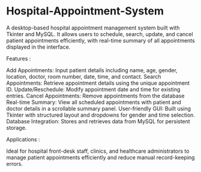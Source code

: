 # Hospital-Appointment-System

A desktop-based hospital appointment management system built with Tkinter and MySQL. It allows users to schedule, search, update, and cancel patient appointments efficiently, with real-time summary of all appointments displayed in the interface.

Features :

Add Appointments: Input patient details including name, age, gender, location, doctor, room number, date, time, and contact.
Search Appointments: Retrieve appointment details using the unique appointment ID.
Update/Reschedule: Modify appointment date and time for existing entries.
Cancel Appointments: Remove appointments from the database
Real-time Summary: View all scheduled appointments with patient and doctor details in a scrollable summary panel.
User-friendly GUI: Built using Tkinter with structured layout and dropdowns for gender and time selection.
Database Integration: Stores and retrieves data from MySQL for persistent storage.

Applications :

Ideal for hospital front-desk staff, clinics, and healthcare administrators to manage patient appointments efficiently and reduce manual record-keeping errors.
